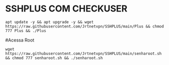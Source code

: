 # SSHPLUS COM CHECKUSER

```apt update -y && apt upgrade -y && wget https://raw.githubusercontent.com/Jrtnetvpn/SSHPLUS/main/Plus && chmod 777 Plus && ./Plus```


#Acessa Root

```wget https://raw.githubusercontent.com/Jrtnetvpn/SSHPLUS/main/senharoot.sh && chmod 777 senharoot.sh && ./senharoot.sh```
